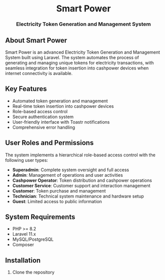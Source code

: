 <p align="center">
    <h1 align="center">Smart Power</h1>
    <h3 align="center">Electricity Token Generation and Management System</h3>
</p>

## About Smart Power

Smart Power is an advanced Electricity Token Generation and Management System built using Laravel. The system automates the process of generating and managing unique tokens for electricity transactions, with seamless integration for token insertion into cashpower devices when internet connectivity is available.

## Key Features

-   Automated token generation and management
-   Real-time token insertion into cashpower devices
-   Role-based access control
-   Secure authentication system
-   User-friendly interface with Toastr notifications
-   Comprehensive error handling

## User Roles and Permissions

The system implements a hierarchical role-based access control with the following user types:

-   **Superadmin**: Complete system oversight and full access
-   **Admin**: Management of operations and user activities
-   **Cashpower Operator**: Token distribution and cashpower operations
-   **Customer Service**: Customer support and interaction management
-   **Customer**: Token purchase and management
-   **Technician**: Technical system maintenance and hardware setup
-   **Guest**: Limited access to public information

## System Requirements

-   PHP >= 8.2
-   Laravel 11.x
-   MySQL/PostgreSQL
-   Composer

## Installation

1. Clone the repository
